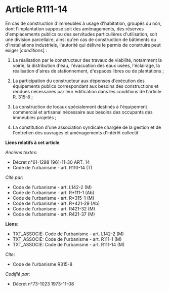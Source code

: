 # Article R111-14

En cas de construction d'immeubles à usage d'habitation, groupés ou non, dont l'implantation suppose soit des aménagements,
des réserves d'emplacements publics ou des servitudes particulières d'utilisation, soit une division parcellaire, ainsi qu'en
cas de construction de bâtiments ou d'installations industriels, l'autorité qui délivre le permis de construire peut exiger
[*conditions*] :

1. La réalisation par le constructeur des travaux de viabilité, notamment la voirie, la distribution d'eau, l'évacuation des
eaux usées, l'éclairage, la réalisation d'aires de stationnement, d'espaces libres ou de plantations ;

2. La participation du constructeur aux dépenses d'exécution des équipements publics correspondant aux besoins des
constructions et rendues nécessaires par leur édification dans les conditions de l'article R. 315-8 ;

3. La construction de locaux spécialement destinés à l'équipement commercial et artisanal nécessaire aux besoins des
occupants des immeubles projetés ;

4. La constitution d'une association syndicale chargée de la gestion et de l'entretien des ouvrages et aménagements d'intérêt
collectif.

**Liens relatifs à cet article**

_Anciens textes_:

  - Décret n°61-1298 1961-11-30 ART. 14
  - Code de l'urbanisme - art. R110-14 (T)

_Cité par_:

  - Code de l'urbanisme - art. L142-2 (M)
  - Code de l'urbanisme - art. R*111-1 (Ab)
  - Code de l'urbanisme - art. R*315-1 (M)
  - Code de l'urbanisme - art. R*421-29 (Ab)
  - Code de l'urbanisme - art. R421-32 (M)
  - Code de l'urbanisme - art. R421-37 (M)

**Liens**:

  - TXT_ASSOCIE: Code de l'urbanisme - art. L142-2 (M)
  - TXT_ASSOCIE: Code de l'urbanisme - art. R111-1 (M)
  - TXT_ASSOCIE: Code de l'urbanisme - art. R111-14 (M)

_Cite_:

  - Code de l'urbanisme R315-8

_Codifié par_:

  - Décret n°73-1023 1973-11-08
